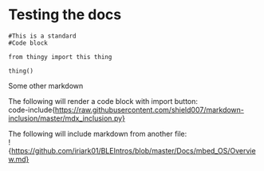 Testing the docs
================


```
#This is a standard
#Code block

from thingy import this thing

thing()
```

Some other markdown

The following will render a code block with import button:  
code-include{https://raw.githubusercontent.com/shield007/markdown-inclusion/master/mdx_inclusion.py}


The following will include markdown from another file:  
!{https://github.com/iriark01/BLEIntros/blob/master/Docs/mbed_OS/Overview.md}
